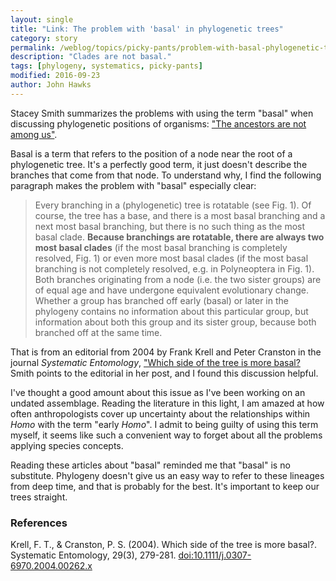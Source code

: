 ```yaml
---
layout: single
title: "Link: The problem with 'basal' in phylogenetic trees"
category: story
permalink: /weblog/topics/picky-pants/problem-with-basal-phylogenetic-trees-2016.html
description: "Clades are not basal."
tags: [phylogeny, systematics, picky-pants]
modified: 2016-09-23
author: John Hawks
---
```




Stacey Smith summarizes the problems with using the term "basal" when discussing phylogenetic positions of organisms: <a href="http://for-the-love-of-trees.blogspot.com/2016/09/the-ancestors-are-not-among-us.html">"The ancestors are not among us"</a>.

Basal is a term that refers to the position of a node near the root of a phylogenetic tree. It's a perfectly good term, it just doesn't describe the branches that come from that node. To understand why, I find the following paragraph makes the problem with "basal" especially clear:

<blockquote>Every branching in a (phylogenetic) tree is rotatable (see Fig. 1). Of course, the tree has a base, and there is a most basal branching and a next most basal branching, but there is no such thing as the most basal clade. <strong>Because branchings are rotatable, there are always two most basal clades</strong> (if the most basal branching is completely resolved, Fig. 1) or even more most basal clades (if the most basal branching is not completely resolved, e.g. in Polyneoptera in Fig. 1). Both branches originating from a node (i.e. the two sister groups) are of equal age and have undergone equivalent evolutionary change. Whether a group has branched off early (basal) or later in the phylogeny contains no information about this particular group, but information about both this group and its sister group, because both branched off at the same time. </blockquote>


That is from an editorial from 2004 by Frank Krell and Peter Cranston in the journal <em>Systematic Entomology</em>, <a href="http://dx.doi.org/10.1111/j.0307-6970.2004.00262.x">"Which side of the tree is more basal?</a> Smith points to the editorial in her post, and I found this discussion helpful.

I've thought a good amount about this issue as I've been working on an undated assemblage. Reading the literature in this light, I am amazed at how often anthropologists cover up uncertainty about the relationships within <em>Homo</em> with the term "early <em>Homo</em>". I admit to being guilty of using this term myself, it seems like such a convenient way to forget about all the problems applying species concepts.

Reading these articles about "basal" reminded me that "basal" is no substitute. Phylogeny doesn't give us an easy way to refer to these lineages from deep time, and that is probably for the best. It's important to keep our trees straight.






### References

<p class="cite">Krell, F. T., & Cranston, P. S. (2004). Which side of the tree is more basal?. Systematic Entomology, 29(3), 279-281. <a href="http://dx.doi.org/10.1111/j.0307-6970.2004.00262.x">doi:10.1111/j.0307-6970.2004.00262.x</a></p>
